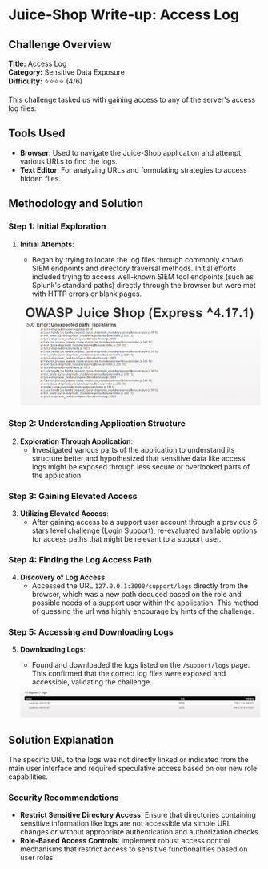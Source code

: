 # Juice-Shop Write-up: Access Log

## Challenge Overview

**Title:** Access Log\
**Category:** Sensitive Data Exposure\
**Difficulty:** ⭐⭐⭐⭐ (4/6)

This challenge tasked us with gaining access to any of the server's access log files.

## Tools Used

- **Browser**: Used to navigate the Juice-Shop application and attempt various URLs to find the logs.
- **Text Editor**: For analyzing URLs and formulating strategies to access hidden files.

## Methodology and Solution

### Step 1: Initial Exploration

1. **Initial Attempts**:
   - Began by trying to locate the log files through commonly known SIEM endpoints and directory traversal methods. Initial efforts included trying to access well-known SIEM tool endpoints (such as Splunk's standard paths) directly through the browser but were met with HTTP errors or blank pages.

   <img src="../assets/difficulty4/access_log_1.png" alt="error in path" width="700px">

### Step 2: Understanding Application Structure

2. **Exploration Through Application**:
   - Investigated various parts of the application to understand its structure better and hypothesized that sensitive data like access logs might be exposed through less secure or overlooked parts of the application.

### Step 3: Gaining Elevated Access

3. **Utilizing Elevated Access**:
   - After gaining access to a support user account through a previous 6-stars level challenge (Login Support), re-evaluated available options for access paths that might be relevant to a support user.

### Step 4: Finding the Log Access Path

4. **Discovery of Log Access**:
   - Accessed the URL `127.0.0.1:3000/support/logs` directly from the browser, which was a new path deduced based on the role and possible needs of a support user within the application. This method of guessing the url was highly encourage by hints of the challenge.

### Step 5: Accessing and Downloading Logs

5. **Downloading Logs**:
   - Found and downloaded the logs listed on the `/support/logs` page. This confirmed that the correct log files were exposed and accessible, validating the challenge.

   <img src="../assets/difficulty4/access_log_2.png" alt="log page" width="700px">

## Solution Explanation

The specific URL to the logs was not directly linked or indicated from the main user interface and required speculative access based on our new role capabilities.

### Security Recommendations

- **Restrict Sensitive Directory Access**: Ensure that directories containing sensitive information like logs are not accessible via simple URL changes or without appropriate authentication and authorization checks.
- **Role-Based Access Controls**: Implement robust access control mechanisms that restrict access to sensitive functionalities based on user roles.
